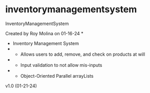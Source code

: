 # inventorymanagementsystem
InventoryManagementSystem


Created by Roy Molina on 01-16-24
 *
 * Inventory Management System
 *    - Allows users to add, remove, and check on products at will
 *    - Input validation to not allow mis-inputs
 *    - Object-Oriented Parallel arrayLists


v1.0 (01-21-24)
